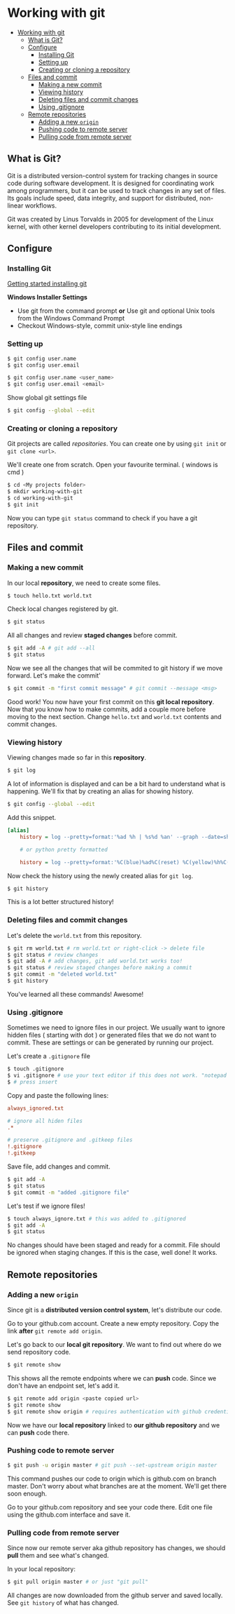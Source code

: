 # Working with git

<!-- TOC -->

- [Working with git](#working-with-git)
    - [What is Git?](#what-is-git)
    - [Configure](#configure)
        - [Installing Git](#installing-git)
        - [Setting up](#setting-up)
        - [Creating or cloning a repository](#creating-or-cloning-a-repository)
    - [Files and commit](#files-and-commit)
        - [Making a new commit](#making-a-new-commit)
        - [Viewing history](#viewing-history)
        - [Deleting files and commit changes](#deleting-files-and-commit-changes)
        - [Using .gitignore](#using-gitignore)
    - [Remote repositories](#remote-repositories)
        - [Adding a new `origin`](#adding-a-new-origin)
        - [Pushing code to remote server](#pushing-code-to-remote-server)
        - [Pulling code from remote server](#pulling-code-from-remote-server)

<!-- /TOC -->
## What is Git?

Git is a distributed version-control system for tracking changes in source code during software development. It is designed for coordinating work among programmers, but it can be used to track changes in any set of files. Its goals include speed, data integrity, and support for distributed, non-linear workflows.

Git was created by Linus Torvalds in 2005 for development of the Linux kernel, with other kernel developers contributing to its initial development.

## Configure

### Installing Git

[Getting started installing git](https://git-scm.com/book/en/v2/Getting-Started-Installing-Git)

**Windows Installer Settings**

- Use git from the command prompt **or** Use git and optional Unix tools from the Windows Command Prompt
- Checkout Windows-style, commit unix-style line endings

### Setting up

```bash
$ git config user.name
$ git config user.email

$ git config user.name <user_name>
$ git config user.email <email>
```

Show global git settings file

```bash
$ git config --global --edit
```

### Creating or cloning a repository

Git projects are called *repositories*.
You can create one by using `git init` or `git clone <url>`.

We'll create one from scratch. Open your favourite terminal. ( windows is cmd )

```bash
$ cd <My projects folder>
$ mkdir working-with-git
$ cd working-with-git
$ git init
```

Now you can type `git status` command to check if you have a git repository.

## Files and commit

### Making a new commit

In our local **repository**, we need to create some files.

```bash
$ touch hello.txt world.txt
```

Check local changes registered by git.

```bash
$ git status
```

All all changes and review **staged changes** before commit.

```bash
$ git add -A # git add --all
$ git status
```

Now we see all the changes that will be commited to git history if we move forward. Let's make the commit'

```bash
$ git commit -m "first commit message" # git commit --message <msg>
```

Good work! You now have your first commit on this **git local repository**.
Now that you know how to make commits, add a couple more before moving to the next section. Change `hello.txt` and `world.txt` contents and commit changes.

### Viewing history

Viewing changes made so far in this **repository**.

```bash
$ git log
```

A lot of information is displayed and can be a bit hard to understand what is happening. We'll fix that by creating an alias for showing history.

```bash
$ git config --global --edit
```

Add this snippet.

```ini
[alias]
    history = log --pretty=format:'%ad %h | %s%d %an' --graph --date=short

    # or python pretty formatted

    history = log --pretty=format:'%C(blue)%ad%C(reset) %C(yellow)%h%C(reset) | %C(white)%s%C(reset)%C(cyan)%d%C(reset) %C(bold)%an%C(reset)' --graph --date=short
```

Now check the history using the newly created alias for `git log`.

```bash
$ git history
```

This is a lot better structured history!


### Deleting files and commit changes

Let's delete the `world.txt` from this repository.

```bash
$ git rm world.txt # rm world.txt or right-click -> delete file
$ git status # review changes
$ git add -A # add changes, git add world.txt works too!
$ git status # review staged changes before making a commit
$ git commit -m "deleted world.txt"
$ git history
```

You've learned all these commands! Awesome!

### Using .gitignore

Sometimes we need to ignore files in our project. We usually want to ignore hidden files ( starting with dot ) or generated files that we do not want to commit. These are settings or can be generated by running our project.

Let's create a `.gitignore` file

```bash
$ touch .gitignore
$ vi .gitignore # use your text editor if this does not work. "notepad .gitignore"
$ # press insert
```

Copy and paste the following lines:

```ini
always_ignored.txt

# ignore all hiden files
.*

# preserve .gitignore and .gitkeep files
!.gitignore
!.gitkeep
```

Save file, add changes and commit.
```bash
$ git add -A
$ git status
$ git commit -m "added .gitignore file"
```

Let's test if we ignore files!

```bash
$ touch always_ignore.txt # this was added to .gitignored
$ git add -A
$ git status
```

No changes should have been staged and ready for a commit. File should be ignored when staging changes. If this is the case, well done! It works.


## Remote repositories

### Adding a new `origin`

Since git is a **distributed version control system**, let's distribute our code.

Go to your github.com account. Create a new empty repository.
Copy the link **after** `git remote add origin`.

Let's go back to our **local git repository**.
We want to find out where do we send repository code.

```bash
$ git remote show
```

This shows all the remote endpoints where we can **push** code.
Since we don't have an endpoint set, let's add it.

```bash
$ git remote add origin <paste copied url>
$ git remote show
$ git remote show origin # requires authentication with github credentials
```

Now we have our **local repository** linked to **our github repository** and we can **push** code there.

### Pushing code to remote server

```bash
$ git push -u origin master # git push --set-upstream origin master
```

This command pushes our code to origin which is github.com on branch master. Don't worry about what branches are at the moment. We'll get there soon enough.

Go to your github.com repository and see your code there.
Edit one file using the github.com interface and save it.

### Pulling code from remote server

Since now our remote server aka github repository has changes, we should **pull** them and see what's changed.

In your local repository:

```bash
$ git pull origin master # or just "git pull"
```

All changes are now downloaded from the github server and saved locally.
See `git history` of what has changed.
